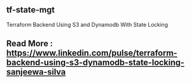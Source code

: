 ## tf-state-mgt
Terraform Backend Using S3 and Dynamodb With State Locking

## Read More : https://www.linkedin.com/pulse/terraform-backend-using-s3-dynamodb-state-locking-sanjeewa-silva
